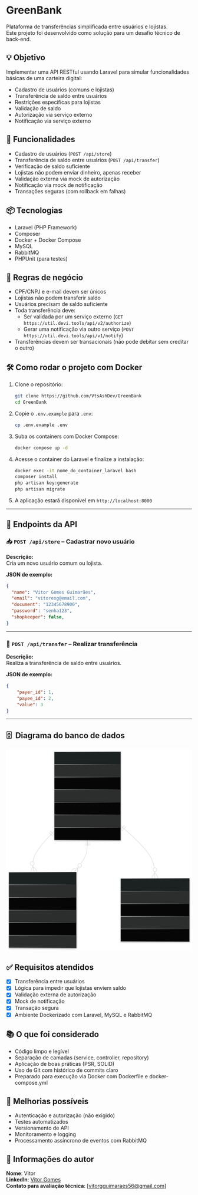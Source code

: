 # GreenBank

Plataforma de transferências simplificada entre usuários e lojistas.  
Este projeto foi desenvolvido como solução para um desafio técnico de back-end.

## 💡 Objetivo

Implementar uma API RESTful usando Laravel para simular funcionalidades básicas de uma carteira digital:

- Cadastro de usuários (comuns e lojistas)
- Transferência de saldo entre usuários
- Restrições específicas para lojistas
- Validação de saldo
- Autorização via serviço externo
- Notificação via serviço externo

## 🚀 Funcionalidades

- Cadastro de usuários (`POST /api/store`)
- Transferência de saldo entre usuários (`POST /api/transfer`)
- Verificação de saldo suficiente
- Lojistas não podem enviar dinheiro, apenas receber
- Validação externa via mock de autorização
- Notificação via mock de notificação
- Transações seguras (com rollback em falhas)

## 📦 Tecnologias

- Laravel (PHP Framework)
- Composer
- Docker + Docker Compose
- MySQL
- RabbitMQ
- PHPUnit (para testes)

## 🔐 Regras de negócio

- CPF/CNPJ e e-mail devem ser únicos
- Lojistas não podem transferir saldo
- Usuários precisam de saldo suficiente
- Toda transferência deve:
    - Ser validada por um serviço externo (`GET https://util.devi.tools/api/v2/authorize`)
    - Gerar uma notificação via outro serviço (`POST https://util.devi.tools/api/v1/notify`)
- Transferências devem ser transacionais (não pode debitar sem creditar o outro)

## 🛠 Como rodar o projeto com Docker

1. Clone o repositório:
   ```bash
   git clone https://github.com/VtsAshDev/GreenBank
   cd GreenBank
   ```

2. Copie o `.env.example` para `.env`:
   ```bash
   cp .env.example .env
   ```

3. Suba os containers com Docker Compose:
   ```bash
   docker compose up -d
   ```

4. Acesse o container do Laravel e finalize a instalação:
   ```bash
   docker exec -it nome_do_container_laravel bash
   composer install
   php artisan key:generate
   php artisan migrate
   ```

5. A aplicação estará disponível em `http://localhost:8000`

---

## 🔗 Endpoints da API

### 📥 `POST /api/store` – Cadastrar novo usuário

**Descrição:**  
Cria um novo usuário comum ou lojista.

**JSON de exemplo:**
```json
{
  "name": "Vitor Gomes Guimarães",
  "email": "vitorexg@email.com",
  "document": "12345678900",
  "password": "senha123",
  "shopkeeper": false,
}
```

--- 

### 💸 `POST /api/transfer` – Realizar transferência

**Descrição:**  
Realiza a transferência de saldo entre usuários.

**JSON de exemplo:**
```json
{
    "payer_id":	1,
    "payee_id": 2,
    "value": 3
}
```

---

## 🗄 ️ Diagrama do banco de dados

![Diagrama ER](https://raw.githubusercontent.com/VtsAshDev/GreenBank/main/docs/db-diagram.svg)

## ✅ Requisitos atendidos

- [x] Transferência entre usuários
- [x] Lógica para impedir que lojistas enviem saldo
- [x] Validação externa de autorização
- [x] Mock de notificação
- [x] Transação segura
- [x] Ambiente Dockerizado com Laravel, MySQL e RabbitMQ

## 📚 O que foi considerado

- Código limpo e legível
- Separação de camadas (service, controller, repository)
- Aplicação de boas práticas (PSR, SOLID)
- Uso de Git com histórico de commits claro
- Preparado para execução via Docker com Dockerfile e docker-compose.yml

## 📌 Melhorias possíveis

- Autenticação e autorização (não exigido)
- Testes automatizados
- Versionamento de API
- Monitoramento e logging
- Processamento assíncrono de eventos com RabbitMQ

## 🧑 Informações do autor

**Nome**: Vitor  
**LinkedIn**: [Vitor Gomes](https://www.linkedin.com/in/vitorgomesguimaraes/)  
**Contato para avaliação técnica**: [vitorgguimaraes56@gmail.com]

